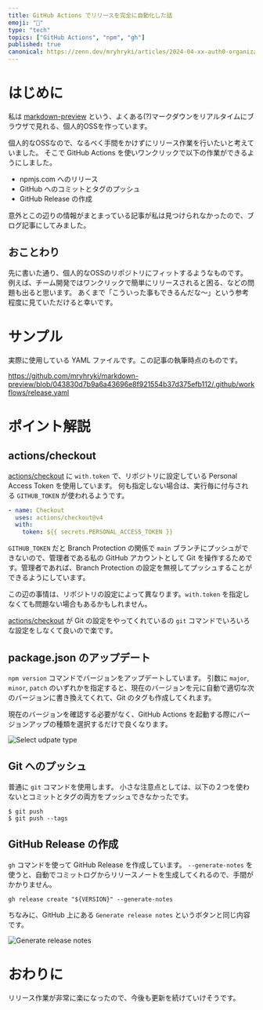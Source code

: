 ```yaml
---
title: GitHub Actions でリリースを完全に自動化した話
emoji: "🎉"
type: "tech"
topics: ["GitHub Actions", "npm", "gh"]
published: true
canonical: https://zenn.dev/mryhryki/articles/2024-04-xx-auth0-organizations
---
```


# はじめに

私は [markdown-preview](https://github.com/mryhryki/markdown-preview) という、よくある(?)マークダウンをリアルタイムにブラウザで見れる、個人的OSSを作っています。

個人的なOSSなので、なるべく手間をかけずにリリース作業を行いたいと考えていました。
そこで GitHub Actions を使いワンクリックで以下の作業ができるようにしました。

- npmjs.com へのリリース
- GitHub へのコミットとタグのプッシュ
- GitHub Release の作成

意外とこの辺りの情報がまとまっている記事が私は見つけられなかったので、ブログ記事にしてみました。

## おことわり

先に書いた通り、個人的なOSSのリポジトリにフィットするようなものです。
例えば、チーム開発ではワンクリックで簡単にリリースされると困る、などの問題も出ると思います。
あくまで「こういった事もできるんだな〜」という参考程度に見ていただけると幸いです。

# サンプル

実際に使用している YAML ファイルです。この記事の執筆時点のものです。

https://github.com/mryhryki/markdown-preview/blob/043830d7b9a6a43696e8f921554b37d375efb112/.github/workflows/release.yaml

# ポイント解説

## actions/checkout

[actions/checkout](https://github.com/actions/checkout) に `with.token` で、リポジトリに設定している Personal Access Token を使用しています。
何も指定しない場合は、実行毎に付与される `GITHUB_TOKEN` が使われるようです。

```yaml
- name: Checkout
  uses: actions/checkout@v4
  with:
    token: ${{ secrets.PERSONAL_ACCESS_TOKEN }}
```

`GITHUB_TOKEN` だと Branch Protection の関係で `main` ブランチにプッシュができないので、管理者である私の GitHub アカウントとして Git を操作するためです。管理者であれば、Branch Protection の設定を無視してプッシュすることができるようにしています。

この辺の事情は、リポジトリの設定によって異なります。`with.token` を指定しなくても問題ない場合もあるかもしれません。

[actions/checkout](https://github.com/actions/checkout) が Git の設定をやってくれているの `git` コマンドでいろいろな設定をしなくて良いので楽です。

## package.json のアップデート

`npm version` コマンドでバージョンをアップデートしています。
引数に `major`, `minor`, `patch` のいずれかを指定すると、現在のバージョンを元に自動で適切な次のバージョンに書き換えてくれて、Git のタグも作成してくれます。

現在のバージョンを確認する必要がなく、GitHub Actions を起動する際にバージョンアップの種類を選択するだけで良くなります。

![Select udpate type](https://mryhryki.com/file/20240425223405-1bBiT5otb8c4XS-mhcbKUqj9P1X1Ey6SrwHHGOXRLwI.webp)

## Git へのプッシュ

普通に `git` コマンドを使用します。
小さな注意点としては、以下の２つを使わないとコミットとタグの両方をプッシュできなかったです。

```shell
$ git push
$ git push --tags
```

## GitHub Release の作成

`gh` コマンドを使って GitHub Release を作成しています。
`--generate-notes` を使うと、自動でコミットログからリリースノートを生成してくれるので、手間がかかりません。

```shell
gh release create "${VERSION}" --generate-notes
```

ちなみに、GitHub 上にある `Generate release notes` というボタンと同じ内容です。

![Generate release notes](https://mryhryki.com/file/20240425223739-_p30i8LM7_YOn1tz0Zp7bgCgMNKGMXUXO39XKwY61nU.webp)

# おわりに

リリース作業が非常に楽になったので、今後も更新を続けていけそうです。

